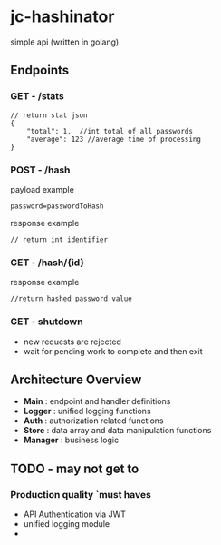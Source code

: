 # jc-hashinator

simple api (written in golang)

## Endpoints

### GET - /stats
```
// return stat json
{
    "total": 1,  //int total of all passwords
    "average": 123 //average time of processing
}
```

### POST - /hash

payload example
```
password=passwordToHash
```
response example
```
// return int identifier
```

### GET - /hash/{id}
response example
```
//return hashed password value
```

### GET - shutdown

* new requests are rejected
* wait for pending work to complete and then exit



## Architecture Overview
* **Main** : endpoint and handler definitions
* **Logger** : unified logging functions
* **Auth** : authorization related functions
* **Store** : data array and data manipulation functions
* **Manager** : business logic

## TODO - may not get to
### Production quality `must haves
* API Authentication via JWT
* unified logging module
* 